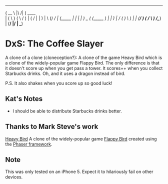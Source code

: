  ______                _______
(  __  \   |\     /|  (  ____ \
| (  \  )  ( \   / )  | (    \/
| |   ) |   \ (_) /   | (_____
| |   | |    ) _ (    (_____  )
| |   ) |   / ( ) \         ) |
| (__/  )  ( /   \ )  /\____) |
(______/   |/     \|  \_______)

# DxS: The Coffee Slayer
A clone of a clone (cloneception?): A clone of the game Heavy Bird which is a clone of the widely-popular game Flappy Bird. The only difference is that it doesn't score up when you get pass a tower. It scores++ when you collect Starbucks drinks. Oh, and it uses a dragon instead of bird.

P.S.
It also shakes when you score up so good luck!

## Kat's Notes
* I should be able to distribute Starbucks drinks better.

## Thanks to Mark Steve's work
[Heavy Bird](http://marksteve.com/dtmb/)
A clone of the widely-popular game [Flappy Bird](http://en.wikipedia.org/wiki/Flappy_Bird) created using the [Phaser framework](http://phaser.io/).

## Note
This was only tested on an iPhone 5. Expect it to hilariously fail on other devices.

